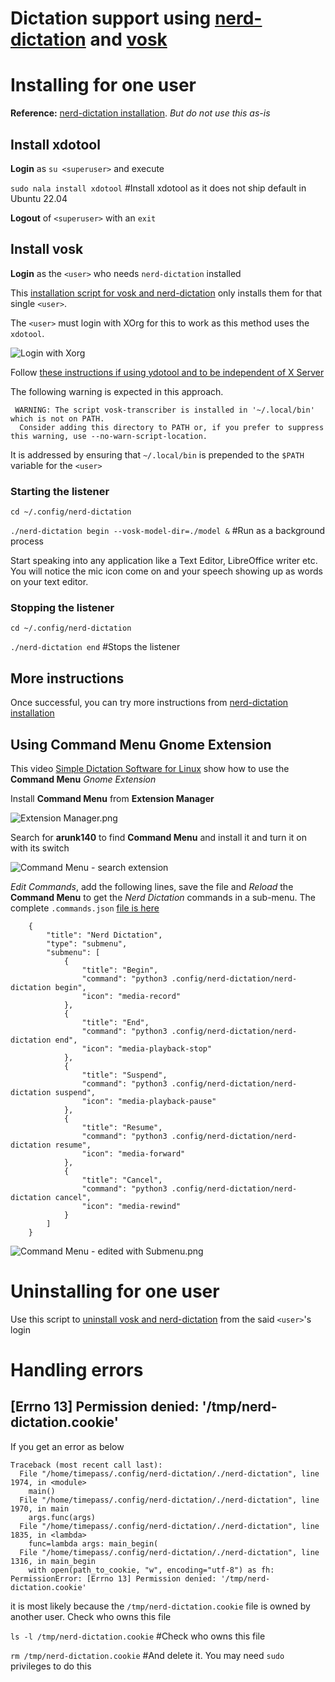 # Dictation support using [nerd-dictation](https://github.com/ideasman42/nerd-dictation) and [vosk](https://alphacephei.com/vosk/)

# Installing for one user

**Reference:** [nerd-dictation installation](https://github.com/ideasman42/nerd-dictation?tab=readme-ov-file#install). *But do not use this as-is*

## Install xdotool
**Login** as `su <superuser>` and execute

`sudo nala install xdotool` #Install xdotool as it does not ship default in Ubuntu 22.04

**Logout** of `<superuser>` with an `exit`

## Install vosk
**Login** as the `<user>` who needs `nerd-dictation` installed

This [installation script for vosk and nerd-dictation](install%20vosk_nerd-dictation.sh) only installs them for that single `<user>`. 

The `<user>` must login with XOrg for this to work as this method uses the `xdotool`.


![Login with Xorg](Login%20with%20Xorg.png)


Follow [these instructions if using ydotool and to be independent of X Server](https://github.com/ideasman42/nerd-dictation/blob/main/readme-ydotool.rst)


The following warning is expected in this approach. 
```
 WARNING: The script vosk-transcriber is installed in '~/.local/bin' which is not on PATH.
  Consider adding this directory to PATH or, if you prefer to suppress this warning, use --no-warn-script-location.
```
It is addressed by ensuring that `~/.local/bin` is prepended to the `$PATH` variable for the `<user>`

### Starting the listener

`cd ~/.config/nerd-dictation`

`./nerd-dictation begin --vosk-model-dir=./model &` #Run as a background process

Start speaking into any application like a Text Editor, LibreOffice writer etc. You will notice the mic icon come on and your speech showing up as words on your text editor.


### Stopping the listener

`cd ~/.config/nerd-dictation`

`./nerd-dictation end` #Stops the listener

## More instructions
Once successful, you can try more instructions from [nerd-dictation installation](https://github.com/ideasman42/nerd-dictation?tab=readme-ov-file#install)

## Using Command Menu Gnome Extension

This video [Simple Dictation Software for Linux](https://youtu.be/Cw1SESc8sdA) show how to use the **Command Menu** *Gnome Extension*

Install **Command Menu** from **Extension Manager**

![Extension Manager.png](Extension%20Manager.png)

Search for **arunk140** to find **Command Menu** and install it and turn it on with its switch

![Command Menu - search extension](Command%20Menu%20-%20search%20extn.png)

*Edit Commands*, add the following lines, save the file and *Reload* the **Command Menu** to get the *Nerd Dictation* commands in a sub-menu. The complete `.commands.json` [file is here](.commands.json)

``` ,
    {
        "title": "Nerd Dictation",
        "type": "submenu",
        "submenu": [
            {
                "title": "Begin",
                "command": "python3 .config/nerd-dictation/nerd-dictation begin",
                "icon": "media-record"
            },
            {
                "title": "End",
                "command": "python3 .config/nerd-dictation/nerd-dictation end",
                "icon": "media-playback-stop"
            },
            {
                "title": "Suspend",
                "command": "python3 .config/nerd-dictation/nerd-dictation suspend",
                "icon": "media-playback-pause"
            },
            {
                "title": "Resume",
                "command": "python3 .config/nerd-dictation/nerd-dictation resume",
                "icon": "media-forward"
            },
            {
                "title": "Cancel",
                "command": "python3 .config/nerd-dictation/nerd-dictation cancel",
                "icon": "media-rewind"
            }
        ]
    }
```

![Command Menu - edited with Submenu.png](Command%20Menu%20-%20edited%20with%20Submenu.png)


# Uninstalling for one user
Use this script to [uninstall vosk and nerd-dictation](uninstall%20vosk_nerd-dictation.sh) from the said `<user>`'s login



# Handling errors

## [Errno 13] Permission denied: '/tmp/nerd-dictation.cookie'

If you get an error as below
```
Traceback (most recent call last):
  File "/home/timepass/.config/nerd-dictation/./nerd-dictation", line 1974, in <module>
    main()
  File "/home/timepass/.config/nerd-dictation/./nerd-dictation", line 1970, in main
    args.func(args)
  File "/home/timepass/.config/nerd-dictation/./nerd-dictation", line 1835, in <lambda>
    func=lambda args: main_begin(
  File "/home/timepass/.config/nerd-dictation/./nerd-dictation", line 1316, in main_begin
    with open(path_to_cookie, "w", encoding="utf-8") as fh:
PermissionError: [Errno 13] Permission denied: '/tmp/nerd-dictation.cookie'
```
it is most likely because the `/tmp/nerd-dictation.cookie` file is owned by another user. Check who owns this file

`ls -l /tmp/nerd-dictation.cookie` #Check who owns this file

`rm /tmp/nerd-dictation.cookie` #And delete it. You may need `sudo` privileges to do this







